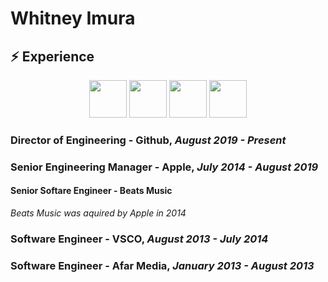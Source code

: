 # Whitney Imura


## :zap: Experience

<p align='center'>
 <img height="60" src="https://iconsetc.com/icons-watermarks/flat-square-white-on-black/bfa/bfa_brands-github-square/bfa_brands-github-square_flat-square-white-on-black_512x512.png">    
 <img height="60" src="https://encrypted-tbn0.gstatic.com/images?q=tbn:ANd9GcSDEhIr0bi1lsn-a6c5TtQNKihUftR7LBvOvg&usqp=CAU">
 <img height="60" src="https://i.pinimg.com/originals/f8/dc/5b/f8dc5b9909819a9b17c212f57ed637dc.png">
 <img height="60" src="https://media.glassdoor.com/sqll/735329/afar-media-squarelogo-1464078745383.png">
</p>


### Director of Engineering - Github,  _August 2019 - Present_



### Senior Engineering Manager - Apple, _July 2014 - August 2019_

 

#### Senior Softare Engineer - Beats Music
_Beats Music was aquired by Apple in 2014_


### Software Engineer - VSCO, _August 2013 - July 2014_



### Software Engineer - Afar Media, _January 2013 - August 2013_


